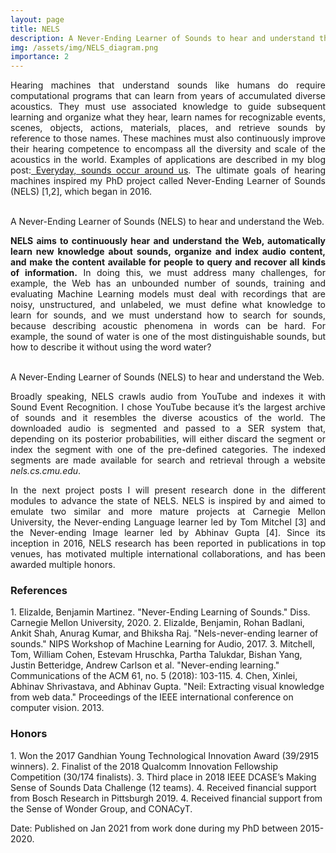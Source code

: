 ```yaml
---
layout: page
title: NELS
description: A Never-Ending Learner of Sounds to hear and understand the Web.
img: /assets/img/NELS_diagram.png
importance: 2
---
```


<p align="justify">Hearing machines that understand sounds like humans do require computational programs that can learn from years of accumulated diverse acoustics. They must use associated knowledge to guide subsequent learning and organize what they hear, learn names for recognizable events, scenes, objects, actions, materials, places, and retrieve sounds by reference to those names. These machines must also continuously improve their hearing competence to encompass all the diversity and scale of the acoustics in the world. Examples of applications are described in my blog post:<a href="https://bmartin1.github.io/blog/2021/everyday-sounds/"> Everyday, sounds occur around us</a>. The ultimate goals of hearing machines inspired my PhD project called Never-Ending Learner of Sounds (NELS) [1,2], which began in 2016.</p>
<br>

<div class="row">
    <div class="col-sm mt-3 mt-md-0">
        <img class="img-fluid rounded z-depth-1" src="{{ '/assets/img/NELS_diagram.png' | relative_url }}" alt="" title="example image"/>
    </div>
</div>
<div class="caption">
    A Never-Ending Learner of Sounds (NELS) to hear and understand the Web.
</div>

<p align="justify"> <b>NELS aims to continuously hear and understand the Web, automatically learn new knowledge about sounds, organize and index audio content, and make the content available for people to query and recover all kinds of information.</b> In doing this, we must address many challenges, for example, the Web has an unbounded number of sounds, training and evaluating Machine Learning models must deal with recordings that are noisy, unstructured, and unlabeled, we must define what knowledge to learn for sounds, and we must understand how to search for sounds, because describing acoustic phenomena in words can be hard. For example, the sound of water is one of the most distinguishable sounds, but how to describe it without using the word water?</p>
<br>

<div class="row">
    <div class="col-sm mt-3 mt-md-0">
        <img class="img-fluid rounded z-depth-1" src="{{ '/assets/img/NELS_overview.png' | relative_url }}" alt="" title="example image"/>
    </div>
</div>
<div class="caption">
    A Never-Ending Learner of Sounds (NELS) to hear and understand the Web.
</div>

<p align="justify">Broadly speaking, NELS crawls audio from YouTube and indexes it with Sound Event Recognition. I chose YouTube because it’s the largest archive of sounds and it resembles the diverse acoustics of the world. The downloaded audio is segmented and passed to a SER system that, depending on its posterior probabilities, will either discard the segment or index the segment with one of the pre-defined categories. The indexed segments are made available for search and retrieval through a website <i>nels.cs.cmu.edu</i>.</p>

<p align="justify">In the next project posts I will present research done in the different modules to advance the state of NELS. NELS is inspired by and aimed to emulate two similar and more mature projects at Carnegie Mellon University, the Never-ending Language learner led by Tom Mitchel [3] and the Never-ending Image learner led by Abhinav Gupta [4]. Since its inception in 2016, NELS research has been reported in publications in top venues, has motivated multiple international collaborations, and has been awarded multiple honors. </p>

<h3>References</h3>
1. Elizalde, Benjamin Martinez. "Never-Ending Learning of Sounds." Diss. Carnegie Mellon University, 2020.
2. Elizalde, Benjamin, Rohan Badlani, Ankit Shah, Anurag Kumar, and Bhiksha Raj. "Nels-never-ending learner of sounds." NIPS Workshop of Machine Learning for Audio, 2017.
3. Mitchell, Tom, William Cohen, Estevam Hruschka, Partha Talukdar, Bishan Yang, Justin Betteridge, Andrew Carlson et al. "Never-ending learning." Communications of the ACM 61, no. 5 (2018): 103-115.
4. Chen, Xinlei, Abhinav Shrivastava, and Abhinav Gupta. "Neil: Extracting visual knowledge from web data." Proceedings of the IEEE international conference on computer vision. 2013.

<h3>Honors</h3>
1. Won the 2017 Gandhian Young Technological Innovation Award (39/2915 winners).
2. Finalist of the 2018 Qualcomm Innovation Fellowship Competition (30/174 finalists).
3. Third place in 2018 IEEE DCASE’s Making Sense of Sounds Data Challenge (12 teams).
4. Received financial support from Bosch Research in Pittsburgh 2019.
4. Received financial support from the Sense of Wonder Group, and CONACyT.

Date: Published on Jan 2021 from work done during my PhD between 2015-2020.

<!--
<div class="row">
    <div class="col-sm mt-3 mt-md-0">
        <img class="img-fluid rounded z-depth-1" src="{{ '/assets/img/1.jpg' | relative_url }}" alt="" title="example image"/>
    </div>
    <div class="col-sm mt-3 mt-md-0">
        <img class="img-fluid rounded z-depth-1" src="{{ '/assets/img/3.jpg' | relative_url }}" alt="" title="example image"/>
    </div>
    <div class="col-sm mt-3 mt-md-0">
        <img class="img-fluid rounded z-depth-1" src="{{ '/assets/img/5.jpg' | relative_url }}" alt="" title="example image"/>
    </div>
</div>
<div class="caption">
    Caption photos easily. On the left, a road goes through a tunnel. Middle, leaves artistically fall in a hipster photoshoot. Right, in another hipster photoshoot, a lumberjack grasps a handful of pine needles.
</div>
<div class="row">
    <div class="col-sm mt-3 mt-md-0">
        <img class="img-fluid rounded z-depth-1" src="{{ '/assets/img/5.jpg' | relative_url }}" alt="" title="example image"/>
    </div>
</div>
<div class="caption">
    This image can also have a caption. It's like magic.
</div>

You can also put regular text between your rows of images.
Say you wanted to write a little bit about your project before you posted the rest of the images.
You describe how you toiled, sweated, *bled* for your project, and then... you reveal it's glory in the next row of images.


<div class="row justify-content-sm-center">
    <div class="col-sm-8 mt-3 mt-md-0">
        <img class="img-fluid rounded z-depth-1" src="{{ '/assets/img/6.jpg' | relative_url }}" alt="" title="example image"/>
    </div>
    <div class="col-sm-4 mt-3 mt-md-0">
        <img class="img-fluid rounded z-depth-1" src="{{ '/assets/img/11.jpg' | relative_url }}" alt="" title="example image"/>
    </div>
</div>
<div class="caption">
    You can also have artistically styled 2/3 + 1/3 images, like these.
</div>


The code is simple.
Just wrap your images with `<div class="col-sm">` and place them inside `<div class="row">` (read more about the <a href="https://getbootstrap.com/docs/4.4/layout/grid/" target="_blank">Bootstrap Grid</a> system).
To make images responsive, add `img-fluid` class to each; for rounded corners and shadows use `rounded` and `z-depth-1` classes.
Here's the code for the last row of images above:

```html
<div class="row justify-content-sm-center">
    <div class="col-sm-8 mt-3 mt-md-0">
        <img class="img-fluid rounded z-depth-1" src="{{ '/assets/img/6.jpg' | relative_url }}" alt="" title="example image"/>
    </div>
    <div class="col-sm-4 mt-3 mt-md-0">
        <img class="img-fluid rounded z-depth-1" src="{{ '/assets/img/11.jpg' | relative_url }}" alt="" title="example image"/>
    </div>
</div>
```
-->
